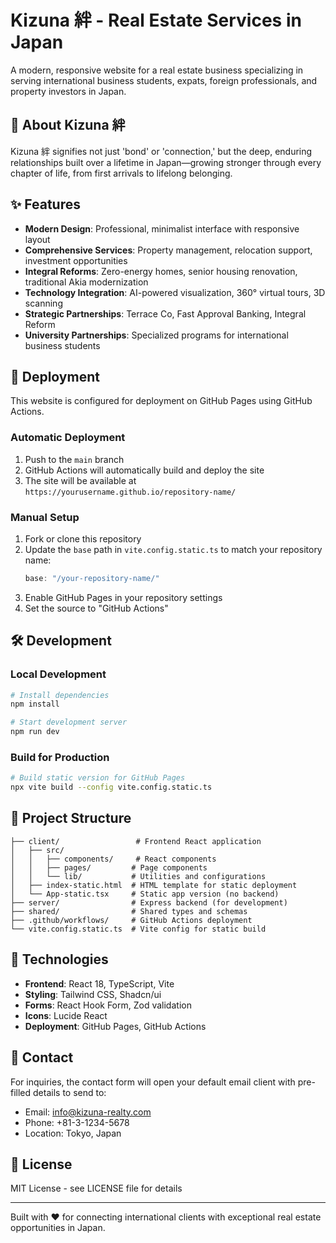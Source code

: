 # Kizuna 絆 - Real Estate Services in Japan

A modern, responsive website for a real estate business specializing in serving international business students, expats, foreign professionals, and property investors in Japan.

## 🏯 About Kizuna 絆

Kizuna 絆 signifies not just 'bond' or 'connection,' but the deep, enduring relationships built over a lifetime in Japan—growing stronger through every chapter of life, from first arrivals to lifelong belonging.

## ✨ Features

- **Modern Design**: Professional, minimalist interface with responsive layout
- **Comprehensive Services**: Property management, relocation support, investment opportunities
- **Integral Reforms**: Zero-energy homes, senior housing renovation, traditional Akia modernization
- **Technology Integration**: AI-powered visualization, 360° virtual tours, 3D scanning
- **Strategic Partnerships**: Terrace Co, Fast Approval Banking, Integral Reform
- **University Partnerships**: Specialized programs for international business students

## 🚀 Deployment

This website is configured for deployment on GitHub Pages using GitHub Actions.

### Automatic Deployment

1. Push to the `main` branch
2. GitHub Actions will automatically build and deploy the site
3. The site will be available at `https://yourusername.github.io/repository-name/`

### Manual Setup

1. Fork or clone this repository
2. Update the `base` path in `vite.config.static.ts` to match your repository name:
   ```ts
   base: "/your-repository-name/"
   ```
3. Enable GitHub Pages in your repository settings
4. Set the source to "GitHub Actions"

## 🛠️ Development

### Local Development

```bash
# Install dependencies
npm install

# Start development server
npm run dev
```

### Build for Production

```bash
# Build static version for GitHub Pages
npx vite build --config vite.config.static.ts
```

## 📁 Project Structure

```
├── client/                 # Frontend React application
│   ├── src/
│   │   ├── components/     # React components
│   │   ├── pages/         # Page components
│   │   └── lib/           # Utilities and configurations
│   ├── index-static.html  # HTML template for static deployment
│   └── App-static.tsx     # Static app version (no backend)
├── server/                # Express backend (for development)
├── shared/                # Shared types and schemas
├── .github/workflows/     # GitHub Actions deployment
└── vite.config.static.ts  # Vite config for static build
```

## 🎨 Technologies

- **Frontend**: React 18, TypeScript, Vite
- **Styling**: Tailwind CSS, Shadcn/ui
- **Forms**: React Hook Form, Zod validation
- **Icons**: Lucide React
- **Deployment**: GitHub Pages, GitHub Actions

## 📧 Contact

For inquiries, the contact form will open your default email client with pre-filled details to send to:
- Email: info@kizuna-realty.com
- Phone: +81-3-1234-5678
- Location: Tokyo, Japan

## 📄 License

MIT License - see LICENSE file for details

---

Built with ❤️ for connecting international clients with exceptional real estate opportunities in Japan.